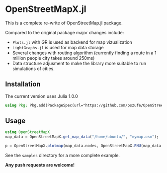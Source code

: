 # OpenStreetMapX.jl
This is a complete re-write of OpenStreetMap.jl package.  

Compared to the original package major changes include:

- `Plots.jl` with GR is used as backend for map vizualization 
- `LightGraphs.jl` is used for map data storage
- Several changes with routing algorithm (currently finding a route in a 1 million people city takes around 250ms)
- Data structure adjusment to make the library more suitable to run simulations of cities. 



## Installation

The current version uses Julia 1.0.0

```julia
using Pkg; Pkg.add(PackageSpec(url="https://github.com/pszufe/OpenStreetMapX.jl"))
```



## Usage

```julia
using OpenStreetMapX
map_data = OpenStreetMapX.get_map_data("/home/ubuntu/", "mymap.osm");

p = OpenStreetMapX.plotmap(map_data.nodes, OpenStreetMapX.ENU(map_data.bounds), roadways=map_data.roadways,roadwayStyle = OpenStreetMapX.LAYER_STANDARD, width=600, height=600)
```

See the `samples` directory for a more complete example.  



**Any push requests are welcome!**
